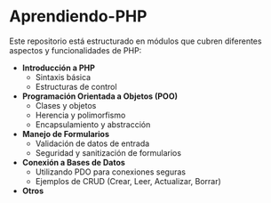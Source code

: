 # Aprendiendo-PHP

Este repositorio está estructurado en módulos que cubren diferentes aspectos y funcionalidades de PHP:

- **Introducción a PHP**
  - Sintaxis básica
  - Estructuras de control
- **Programación Orientada a Objetos (POO)**
  - Clases y objetos
  - Herencia y polimorfismo
  - Encapsulamiento y abstracción
- **Manejo de Formularios**
  - Validación de datos de entrada
  - Seguridad y sanitización de formularios
- **Conexión a Bases de Datos**
  - Utilizando PDO para conexiones seguras
  - Ejemplos de CRUD (Crear, Leer, Actualizar, Borrar)
- **Otros**